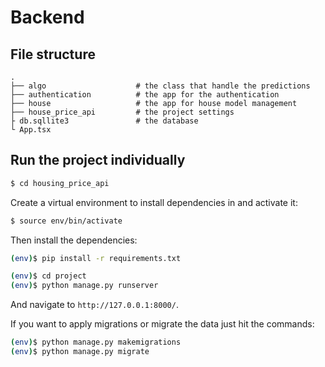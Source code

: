 # Backend

## File structure
    .
    ├── algo                    # the class that handle the predictions
    ├── authentication          # the app for the authentication
    ├── house                   # the app for house model management
    ├── house_price_api         # the project settings
    ├ db.sqllite3               # the database                 
    └ App.tsx

## Run the project individually 

```sh
$ cd housing_price_api
```

Create a virtual environment to install dependencies in and activate it:

```sh
$ source env/bin/activate
```

Then install the dependencies:

```sh
(env)$ pip install -r requirements.txt
```

```sh
(env)$ cd project
(env)$ python manage.py runserver
```
And navigate to `http://127.0.0.1:8000/`.

If you want to apply migrations or migrate the data just hit the commands:
```sh
(env)$ python manage.py makemigrations
(env)$ python manage.py migrate
```



